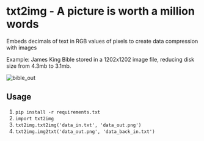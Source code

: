 # txt2img - A picture is worth a million words
Embeds decimals of text in RGB values of pixels to create data compression with images

Example:
James King Bible stored in a 1202x1202 image file, reducing disk size from 4.3mb to 3.1mb.

![bible_out](https://github.com/user-attachments/assets/18906f9d-1570-4b77-8696-3dffa8c7536a)

## Usage
1. ```pip install -r requirements.txt```
2. ```import txt2img```
3. ```txt2img.txt2img('data_in.txt', 'data_out.png')```
4. ```txt2img.img2txt('data_out.png', 'data_back_in.txt')```
